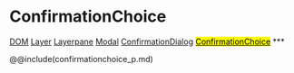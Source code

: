 # ConfirmationChoice
<span class="inheritance">
<a href="#Documentation/core/dom">DOM</a>
<a class="inheritance" href="#Documentation/elements/layer">Layer</a>
<a class="inheritance" href="#Documentation/elements/layerpane">Layerpane</a>
<a class="inheritance" href="#Documentation/elements/modal">Modal</a>
<a class="inheritance" href="#Documentation/elements/confirmationdialog">ConfirmationDialog</a>
<a class="inheritance" href="#Documentation/elements/confirmationchoice/confirmationchoice"><mark>ConfirmationChoice</mark></a>
</span>
***



@@include(confirmationchoice_p.md)